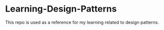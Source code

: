 # Learning-Design-Patterns

This repo is used as a reference for my learning related to design patterns.
